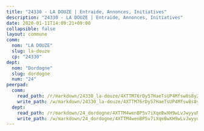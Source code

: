 ```yaml
---
title: "24330 - LA DOUZE | Entraide, Annonces, Initiatives"
description: "24330 - LA DOUZE | Entraide, Annonces, Initiatives"
date: 2020-01-11T14:09:21+09:00
collapsible: false
layout: commune
comm:
  nom: "LA DOUZE"
  slug: la-douze
  cp: "24330"
dept:
  nom: "Dordogne"
  slug: dordogne
  num: "24"
peerpad:
  comm:
    read_path: /r/markdown/24330_la-douze/4XTTM76rDy57HaeTsUP4Mfsw8s8y2L3YFMYCxWLnwZLKMN7Ws
    write_path: /w/markdown/24330_la-douze/4XTTM76rDy57HaeTsUP4Mfsw8s8y2L3YFMYCxWLnwZLKMN7Ws-K3TgTvM3LzCyjY7w7i6ZY4U7XwhzUCKGeHnTVJb95W3Yb8VqtgxJpLQoUZ64Ep748N5PDYQM4V1Kppwj1WDpcD3AbktwuvStgiKZY6tdAg5xuqcXuQEFJHp3uXgZaW8UUvB3bKvj
  dept:
    read_path: /r/markdown/24_dordogne/4XTTM4wenBP5v7iXqeBwXH9wLvJwyyuNKzLxRyGzSZXmCuzgg
    write_path: /w/markdown/24_dordogne/4XTTM4wenBP5v7iXqeBwXH9wLvJwyyuNKzLxRyGzSZXmCuzgg-K3TgUusQQUSAmJPXozCTSBeqjqksxkVWGVxtHwEFrs5RuocQr8weKG2oQg7MVeg2F9Hhv7ggtBiBU8D9pdXEPa9M67VU3BzgAG9BCtQw3VY3Xcxk2YSegk3iUXMkpicGxxJr7mWp
---
```


